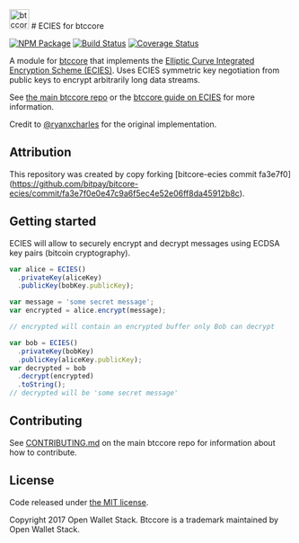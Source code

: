 <img src="http://btccore.io/css/images/module-ecies.png" alt="btccore ecies" height="35">
# ECIES for btccore

[![NPM Package](https://img.shields.io/npm/v/btccore-ecies.svg?style=flat-square)](https://www.npmjs.org/package/btccore-ecies)
[![Build Status](https://img.shields.io/travis/owstack/btccore-ecies.svg?branch=master&style=flat-square)](https://travis-ci.org/owstack/btccore-ecies)
[![Coverage Status](https://img.shields.io/coveralls/owstack/btccore-ecies.svg?style=flat-square)](https://coveralls.io/r/owstack/btccore-ecies)

A module for [btccore][btccore] that implements the [Elliptic Curve Integrated Encryption Scheme (ECIES)][ECIES]. Uses ECIES symmetric key negotiation from public keys to encrypt arbitrarily long data streams.

See [the main btccore repo](https://github.com/owstack/btccore) or the [btccore guide on ECIES](http://btccore.io/guide/module/ecies/index.html) for more information.

Credit to [@ryanxcharles][ryan] for the original implementation.

## Attribution

This repository was created by copy forking [bitcore-ecies commit fa3e7f0] (https://github.com/bitpay/bitcore-ecies/commit/fa3e7f0e0e47c9a6f5ec4e52e06ff8da45912b8c).

## Getting started

ECIES will allow to securely encrypt and decrypt messages using ECDSA key pairs (bitcoin cryptography).

```javascript
var alice = ECIES()
  .privateKey(aliceKey)
  .publicKey(bobKey.publicKey);

var message = 'some secret message';
var encrypted = alice.encrypt(message);

// encrypted will contain an encrypted buffer only Bob can decrypt

var bob = ECIES()
  .privateKey(bobKey)
  .publicKey(aliceKey.publicKey);
var decrypted = bob
  .decrypt(encrypted)
  .toString();
// decrypted will be 'some secret message'
```

## Contributing

See [CONTRIBUTING.md](https://github.com/owstack/btccore/blob/master/CONTRIBUTING.md) on the main btccore repo for information about how to contribute.

## License

Code released under [the MIT license](https://github.com/owstack/btccore/blob/master/LICENSE).

Copyright 2017 Open Wallet Stack. Btccore is a trademark maintained by Open Wallet Stack.

[btccore]: http://github.com/owstack/btccore
[ECIES]: http://en.wikipedia.org/wiki/Integrated_Encryption_Scheme
[ryan]: http://github.com/ryanxcharles
